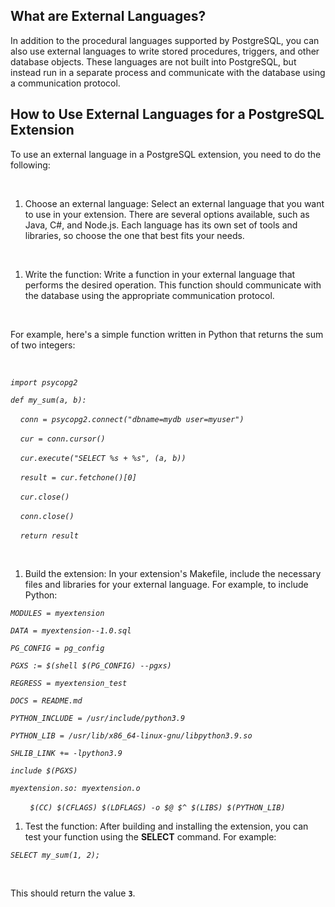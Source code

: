 <h2>What are External Languages?</h2>
<p>In addition to the procedural languages supported by PostgreSQL, you can also use external languages to write stored procedures, triggers, and other database objects. These languages are not built into PostgreSQL, but instead run in a separate process and communicate with the database using a communication protocol.</p>
<h2>How to Use External Languages for a PostgreSQL Extension</h2>
<p>To use an external language in a PostgreSQL extension, you need to do the following:</p>
<p>&nbsp;</p>
<ol>
<li>Choose an external language: Select an external language that you want to use in your extension. There are several options available, such as Java, C#, and Node.js. Each language has its own set of tools and libraries, so choose the one that best fits your needs.</li>
</ol>
<p>&nbsp;</p>
<ol>
<li>Write the function: Write a function in your external language that performs the desired operation. This function should communicate with the database using the appropriate communication protocol.&nbsp;</li>
</ol>
<p>&nbsp;</p>
<p>For example, here's a simple function written in Python that returns the sum of two integers: </p>
<p>&nbsp;</p>
<p><em><code>import psycopg2</code></em></p>
<p><em><code>def my_sum(a, b):</code></em></p>
<p><em>&nbsp;&nbsp;&nbsp;&nbsp;<code>conn = psycopg2.connect("dbname=mydb user=myuser")</code></em></p>
<p><em>&nbsp;&nbsp;&nbsp;&nbsp;<code>cur = conn.cursor()</code></em></p>
<p><em>&nbsp;&nbsp;&nbsp;&nbsp;<code>cur.execute("SELECT %s + %s", (a, b))</code></em></p>
<p><em>&nbsp;&nbsp;&nbsp;&nbsp;<code>result = cur.fetchone()[0]</code></em></p>
<p><em>&nbsp;&nbsp;&nbsp;&nbsp;<code>cur.close()</code></em></p>
<p><em>&nbsp;&nbsp;&nbsp;&nbsp;<code>conn.close()</code></em></p>
<p><em>&nbsp;&nbsp;&nbsp;&nbsp;<code>return result</code></em></p>
<p>&nbsp;</p>
<ol>
<li>Build the extension: In your extension's Makefile, include the necessary files and libraries for your external language. For example, to include Python:</li>
</ol>
<p><em><code>MODULES = myextension</code></em></p>
<p><em><code>DATA = myextension--1.0.sql</code></em></p>
<p><em><code>PG_CONFIG = pg_config</code></em></p>
<p><em><code>PGXS := $(shell $(PG_CONFIG) --pgxs)</code></em></p>
<p><em><code>REGRESS = myextension_test</code></em></p>
<p><em><code>DOCS = README.md</code></em></p>
<p><em><code>PYTHON_INCLUDE = /usr/include/python3.9</code></em></p>
<p><em><code>PYTHON_LIB = /usr/lib/x86_64-linux-gnu/libpython3.9.so</code></em></p>
<p><em><code>SHLIB_LINK += -lpython3.9</code></em></p>
<p><em><code>include $(PGXS)</code></em></p>
<p><em><code>myextension.so: myextension.o</code></em></p>
<p><em>&nbsp;&nbsp;&nbsp;&nbsp;&nbsp;&nbsp;&nbsp;&nbsp;<code>$(CC) $(CFLAGS) $(LDFLAGS) -o $@ $^ $(LIBS) $(PYTHON_LIB)</code></em></p>
<ol>
<li>Test the function: After building and installing the extension, you can test your function using the&nbsp;<strong>SELECT</strong>&nbsp;command. For example:</li>
</ol>
<p><em><code>SELECT my_sum(1, 2);</code></em></p>
<p>&nbsp;</p>
<p>This should return the value&nbsp;<code><strong>3</strong></code>.</p>
